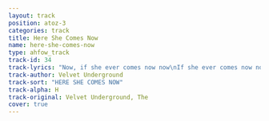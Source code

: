 ```yaml
---
layout: track
position: atoz-3
categories: track
title: Here She Comes Now
name: here-she-comes-now
type: ahfow_track
track-id: 34
track-lyrics: "Now, if she ever comes now now\nIf she ever comes now now\nIf she ever comes now now\nNow, if she ever comes now now\nIf she ever comes now now\nIf she ever comes now now\n\nOh, she looks so good\nAnd oh, she's made out of wood\nJust look and see\nShe's made out of wood\nJust look and see now now now\nMade out of wood now"
track-author: Velvet Underground
track-sort: "HERE SHE COMES NOW"
track-alpha: H
track-original: Velvet Underground, The
cover: true
---
```

